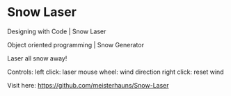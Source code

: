 # Snow Laser
Designing with Code | Snow Laser



Object oriented programming | Snow Generator

Laser all snow away!

Controls:
left click: laser
mouse wheel: wind direction
right click: reset wind



Visit here: https://github.com/meisterhauns/Snow-Laser

